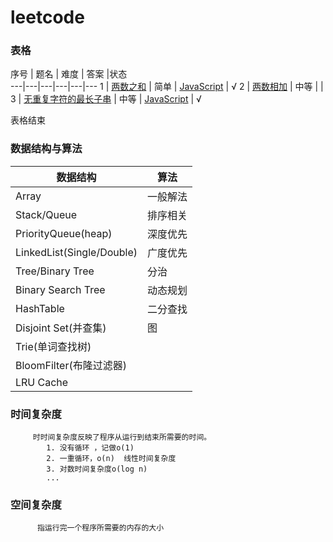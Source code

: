 # leetcode

### 表格
 序号 | 题名  | 难度 | 答案 |状态  
---|---|---|---|---|---
 1 | [两数之和]()  | 简单 | [JavaScript]() | √
 2 | [两数相加]()  | 中等 |  |  
 3 | [无重复字符的最长子串]() | 中等 | [JavaScript]() | √

表格结束


###   数据结构与算法

数据结构  |  算法
---|---|
Array |  一般解法
Stack/Queue  | 排序相关
PriorityQueue(heap)  | 深度优先
LinkedList(Single/Double)   | 广度优先
Tree/Binary Tree    | 分治
Binary Search Tree   | 动态规划
HashTable    | 二分查找
Disjoint Set(并查集)  | 图
Trie(单词查找树)  |
BloomFilter(布隆过滤器) |
LRU Cache   |


###    时间复杂度
         时时间复杂度反映了程序从运行到结束所需要的时间。
            1. 没有循环 ，记做o(1)
            2. 一重循环，o(n)  线性时间复杂度
            3. 对数时间复杂度o(log n)
            ...


###   空间复杂度
          指运行完一个程序所需要的内存的大小            










